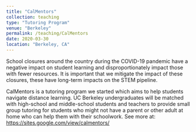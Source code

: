 ```yaml
---
title: "CalMentors"
collection: teaching
type: "Tutoring Program"
venue: "Berkeley"
permalink: /teaching/CalMentors
date: 2020-03-30
location: "Berkeley, CA"
---
```

School closures around the country during the COVID-19 pandemic have a negative impact on student learning and disproportionately impact those with fewer resources. It is important that we mitigate the impact of these closures, these have long-term impacts on the STEM pipeline.

CalMentors is a tutoring program we started which aims to help students navigate distance learning. UC Berkeley undergraduates will be matched with high-school and middle-school students and teachers to provide small group tutoring for students who might not have a parent or other adult at home who can help them with their schoolwork. See more at: https://sites.google.com/view/calmentors/
